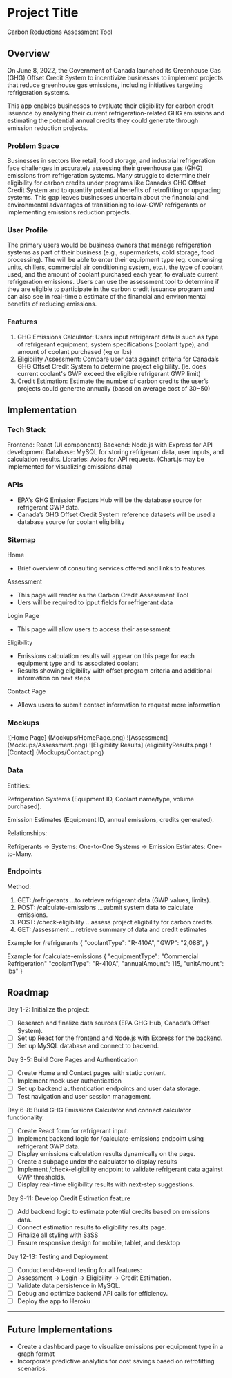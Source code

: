 # Project Title

Carbon Reductions Assessment Tool

## Overview

On June 8, 2022, the Government of Canada launched its Greenhouse Gas (GHG) Offset Credit System to incentivize businesses to implement projects that reduce greenhouse gas emissions, including initiatives targeting refrigeration systems.

This app enables businesses to evaluate their eligibility for carbon credit issuance by analyzing their current refrigeration-related GHG emissions and estimating the potential annual credits they could generate through emission reduction projects.

### Problem Space

Businesses in sectors like retail, food storage, and industrial refrigeration face challenges in accurately assessing their greenhouse gas (GHG) emissions from refrigeration systems. Many struggle to determine their eligibility for carbon credits under programs like Canada’s GHG Offset Credit System and to quantify potential benefits of retrofitting or upgrading systems. This gap leaves businesses uncertain about the financial and environmental advantages of transitioning to low-GWP refrigerants or implementing emissions reduction projects.

### User Profile

The primary users would be business owners that manage refrigeration systems as part of their business (e.g., supermarkets, cold storage, food processing). The will be able to enter their equipment type (eg. condensing units, chillers, commercial air conditioning system, etc.), the type of coolant used, and the amount of coolant purchased each year, to evaluate current refrigeration emissions. Users can use the assessment tool to determine if they are eligible to participate in the carbon credit issuance program and can also see in real-time a estimate of the financial and environmental benefits of reducing emissions.

### Features

1. GHG Emissions Calculator: Users input refrigerant details such as type of refrigerant equipment, system specifications (coolant type), and amount of coolant purchased (kg or lbs)
2. Eligibility Assessment: Compare user data against criteria for Canada’s GHG Offset Credit System to determine project eligibility. (ie. does current coolant's GWP exceed the eligible refrigerant GWP limit)
3. Credit Estimation: Estimate the number of carbon credits the user’s projects could generate annually (based on average cost of $30-$50)

## Implementation

### Tech Stack

Frontend: React (UI components)
Backend: Node.js with Express for API development
Database: MySQL for storing refrigerant data, user inputs, and calculation results.
Libraries: Axios for API requests. (Chart.js may be implemented for visualizing emissions data)

### APIs

- EPA's GHG Emission Factors Hub will be the database source for refrigerant GWP data.
- Canada’s GHG Offset Credit System reference datasets will be used a database source for coolant eligibility

### Sitemap

Home

- Brief overview of consulting services offered and links to features.

Assessment

- This page will render as the Carbon Credit Assessment Tool
- Uers will be required to ipput fields for refrigerant data

Login Page

- This page will allow users to access their assessment

Eligibility

- Emissions calculation results will appear on this page for each equipment type and its associated coolant
- Results showing eligibility with offset program criteria and additional information on next steps

Contact Page

- Allows users to submit contact information to request more information

### Mockups

![Home Page] (Mockups/HomePage.png)
![Assessment] (Mockups/Assessment.png)
![Eligibility Results] (eligibilityResults.png)
![Contact] (Mockups/Contact.png)

### Data

Entities:

Refrigeration Systems (Equipment ID, Coolant name/type, volume purchased).

Emission Estimates (Equipment ID, annual emissions, credits generated).

Relationships:

Refrigerants → Systems: One-to-One
Systems → Emission Estimates: One-to-Many.

### Endpoints

Method:

1. GET: /refrigerants ...to retrieve refrigerant data (GWP values, limits).
2. POST: /calculate-emissions ...submit system data to calculate emissions.
3. POST: /check-eligibility ...assess project eligibility for carbon credits.
4. GET: /assessment ...retrieve summary of data and credit estimates

Example for /refrigerants
{
"coolantType": "R-410A",
"GWP": "2,088",
}

Example for /calculate-emissions
{
"equipmentType": "Commercial Refrigeration"
"coolantType": "R-410A",
"annualAmount": 115,
"unitAmount": lbs"
}

## Roadmap

Day 1-2: Initialize the project:

- [ ] Research and finalize data sources (EPA GHG Hub, Canada’s Offset System).
- [ ] Set up React for the frontend and Node.js with Express for the backend.
- [ ] Set up MySQL database and connect to backend.

Day 3-5: Build Core Pages and Authentication

- [ ] Create Home and Contact pages with static content.
- [ ] Implement mock user authentication
- [ ] Set up backend authentication endpoints and user data storage.
- [ ] Test navigation and user session management.

Day 6-8: Build GHG Emissions Calculator and connect calculator functionality.

- [ ] Create React form for refrigerant input.
- [ ] Implement backend logic for /calculate-emissions endpoint using refrigerant GWP data.
- [ ] Display emissions calculation results dynamically on the page.
- [ ] Create a subpage under the calculator to display results
- [ ] Implement /check-eligibility endpoint to validate refrigerant data against GWP thresholds.
- [ ] Display real-time eligibility results with next-step suggestions.

Day 9-11: Develop Credit Estimation feature

- [ ] Add backend logic to estimate potential credits based on emissions data.
- [ ] Connect estimation results to eligibility results page.
- [ ] Finalize all styling with SaSS
- [ ] Ensure responsive design for mobile, tablet, and desktop

Day 12-13: Testing and Deployment

- [ ] Conduct end-to-end testing for all features:
- [ ] Assessment → Login → Eligibility → Credit Estimation.
- [ ] Validate data persistence in MySQL.
- [ ] Debug and optimize backend API calls for efficiency.
- [ ] Deploy the app to Heroku

---

## Future Implementations

- Create a dashboard page to visualize emissions per equipment type in a graph format
- Incorporate predictive analytics for cost savings based on retrofitting scenarios.
